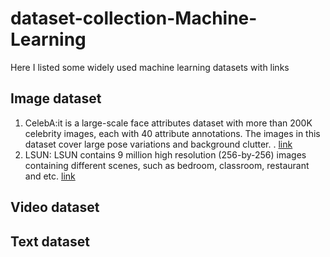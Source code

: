 # dataset-collection-Machine-Learning
Here I listed some widely used machine learning datasets with links
## Image dataset
1. CelebA:it is a large-scale face attributes dataset with more than 200K celebrity images, each with 40 attribute annotations. The images in this dataset cover large pose variations and background clutter. . [link](http://mmlab.ie.cuhk.edu.hk/projects/CelebA.html)
2. LSUN: LSUN contains 9 million high resolution (256-by-256) images containing different scenes, such as bedroom, classroom, restaurant and etc. [link](https://github.com/fyu/lsun)
## Video dataset

## Text dataset
